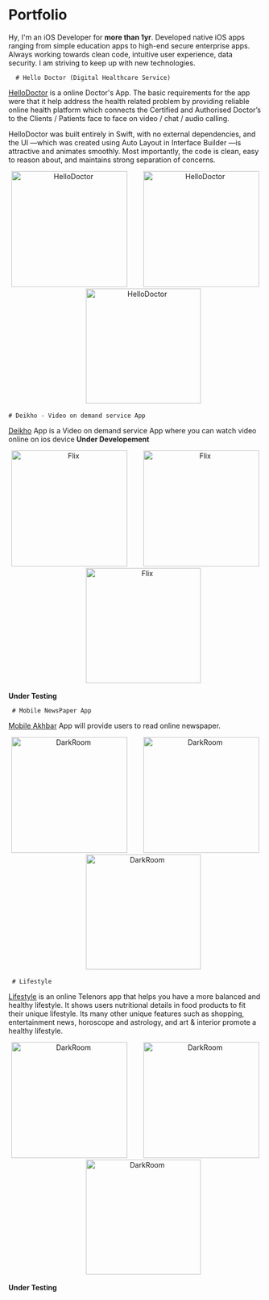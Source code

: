 # Portfolio

<div class="entry">
    <p>Hy, I'm an iOS Developer for <strong>more than 1yr</strong>. Developed native iOS apps ranging from simple education apps to high-end secure enterprise apps. Always working towards clean code, intuitive user experience, data security. I am striving to keep up with new technologies.<br>
      
      # Hello Doctor (Digital Healthcare Service)
[HelloDoctor](https://apps.apple.com/us/app/hello-doctor-patient/id1502356693?ls=1) is a online Doctor's App. The basic requirements for the app were that it help address the health related problem by providing reliable online health platform which connects the Certified and Authorised Doctor’s to the Clients / Patients face to face on video / chat / audio calling.

HelloDoctor was built entirely in Swift, with no external dependencies, and the UI
        —which was created using Auto Layout in Interface Builder
        —is attractive and animates smoothly. Most importantly, the code is clean, easy to reason about, and maintains strong separation of concerns.
<p align="center">
<img src="hello doctor 1.jpeg" width="230"  title="HelloDoctor">&nbsp;&nbsp;&nbsp;&nbsp;&nbsp;&nbsp;&nbsp;&nbsp;<img src="hello doctor 2.jpeg" width="230" title="HelloDoctor">&nbsp;&nbsp;&nbsp;&nbsp;&nbsp;&nbsp;&nbsp;&nbsp;<img src="hello doctor 3.jpeg" width="228" title="HelloDoctor">
</p>
  
  
    # Deikho - Video on demand service App
[Deikho]() App is a Video on demand service App where you can watch video online on ios device <b>Under Developement </b>
<p align="center">
<img src="Deikho1.jpeg" width="230"  title="Flix">&nbsp;&nbsp;&nbsp;&nbsp;&nbsp;&nbsp;&nbsp;&nbsp;<img src="deikho2.jpeg" width="230" title="Flix">&nbsp;&nbsp;&nbsp;&nbsp;&nbsp;&nbsp;&nbsp;&nbsp;<img src="deikho3.jpeg" width="228" title="Flix">
</p>
<b>Under Testing</b>

     # Mobile NewsPaper App
[Mobile Akhbar]() App will provide users to read online newspaper.
<p align="center">
<img src="news1.jpeg" width="230"  title="DarkRoom">&nbsp;&nbsp;&nbsp;&nbsp;&nbsp;&nbsp;&nbsp;&nbsp;<img src="news2.jpeg" width="230" title="DarkRoom">&nbsp;&nbsp;&nbsp;&nbsp;&nbsp;&nbsp;&nbsp;&nbsp;<img src="news3.jpeg" width="228" title="DarkRoom">
</p>
    
     # Lifestyle
 [Lifestyle]() is an online Telenors app that helps you have a more balanced and healthy lifestyle. It shows users nutritional details in food products     to fit their unique lifestyle.
 Its many other unique features such as shopping, entertainment news, horoscope and astrology, and art & interior promote a healthy lifestyle.
<p align="center">
<img src="s2.png" width="230"  title="DarkRoom">&nbsp;&nbsp;&nbsp;&nbsp;&nbsp;&nbsp;&nbsp;&nbsp;<img src="s1.png" width="230" title="DarkRoom">&nbsp;&nbsp;&nbsp;&nbsp;&nbsp;&nbsp;&nbsp;&nbsp;<img src="s3.png" width="228" title="DarkRoom">
</p>
<b>Under Testing</b>
